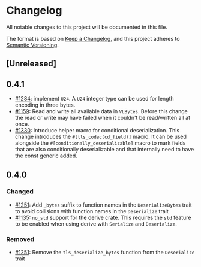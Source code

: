 # Changelog

All notable changes to this project will be documented in this file.

The format is based on [Keep a Changelog](https://keepachangelog.com/en/1.0.0/),
and this project adheres to [Semantic Versioning](https://semver.org/spec/v2.0.0.html).

## [Unreleased]

## 0.4.1

- [#1284](https://github.com/RustCrypto/formats/pull/1284): implement `U24`. A `U24` integer type can be used for length encoding in three bytes.
- [#1159](https://github.com/RustCrypto/formats/pull/1159): Read and write all available data in `VLBytes`. Before this change the read or write may have failed when it couldn't be read/written all at once.
- [#1330](https://github.com/RustCrypto/formats/pull/1330): Introduce helper macro for conditional deserialization. This change introduces the `#[tls_codec(cd_field)]` macro. It can be used alongside the `#[conditionally_deserializable]` macro to mark fields that are also conditionally deserializable and that internally need to have the const generic added.

## 0.4.0

### Changed

- [#1251](https://github.com/RustCrypto/formats/pull/1251): Add `_bytes` suffix to function names in the `DeserializeBytes` trait to avoid collisions with function names in the `Deserialize` trait
- [#1135](https://github.com/RustCrypto/formats/pull/1135): `no_std` support for the derive crate. This requires the `std` feature to be enabled when using derive with `Serialize` and `Deserialize`.

### Removed

- [#1251](https://github.com/RustCrypto/formats/pull/1251): Remove the `tls_deserialize_bytes` function from the `Deserialize` trait
